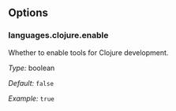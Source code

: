 [comment]: # (Do not edit this file as it is autogenerated. Go to docs/individual-docs if you want to make edits.)


[comment]: # (Please add your documentation on top of this line)

## Options

### languages\.clojure\.enable

Whether to enable tools for Clojure development\.



*Type:*
boolean



*Default:*
` false `



*Example:*
` true `
